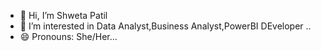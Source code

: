 - 👋 Hi, I’m Shweta Patil
- 👀 I’m interested in Data Analyst,Business Analyst,PowerBI DEveloper ..
- 😄 Pronouns: She/Her...

<!---
p40shweta/p40shweta is a ✨ special ✨ repository because its `README.md` (this file) appears on your GitHub profile.
You can click the Preview link to take a look at your changes.
--->
